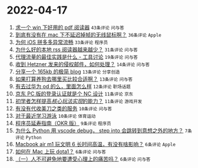 # 2022-04-17

1. [求一个 win 下好用的 pdf 阅读器](https://www.v2ex.com/t/847433) `43条评论` `问与答`
1. [到底有没有在 mac 下不延迟掉帧的无线鼠标啊？](https://www.v2ex.com/t/847445) `36条评论` `Apple`
1. [为何 iOS 拼多多异常流畅](https://www.v2ex.com/t/847440) `33条评论` `程序员`
1. [为什么好的本地 rss 阅读器越来越少？](https://www.v2ex.com/t/847435) `31条评论` `问与答`
1. [代理流量的最佳实践是什么 - 工具讨论](https://www.v2ex.com/t/847446) `19条评论` `问与答`
1. [收到 Hetzner 发来的侵权邮件，如何处理？](https://www.v2ex.com/t/847456) `14条评论` `问与答`
1. [分享一个 165kb 的极简 blog](https://www.v2ex.com/t/847442) `13条评论` `分享创造`
1. [如果打算养狗去哪里买比较合适啊？](https://www.v2ex.com/t/847432) `13条评论` `问与答`
1. [有去过华为 od 的么，里面怎么样](https://www.v2ex.com/t/847441) `12条评论` `职场话题`
1. [京东 PC 版的登录认证就是个 NC 设计](https://www.v2ex.com/t/847455) `11条评论` `京东`
1. [初学者怎样提高*核心玩法实现*的能力？](https://www.v2ex.com/t/847454) `11条评论` `游戏开发`
1. [有没有代收美刀之类的服务](https://www.v2ex.com/t/847495) `10条评论` `问与答`
1. [对于最近学习游泳](https://www.v2ex.com/t/847439) `10条评论` `体育运动`
1. [程序员延寿指南（OKR 版）](https://www.v2ex.com/t/847490) `9条评论` `程序员`
1. [为什么 Python 用 vscode debug， step into 会跳转到意想之外的地方？](https://www.v2ex.com/t/847478) `7条评论` `Python`
1. [Macbook air m1 玩文明 6 长时间高温，有没有啥影响？](https://www.v2ex.com/t/847471) `6条评论` `Apple`
1. [如何在 Mac 上玩 dota1？](https://www.v2ex.com/t/847460) `6条评论` `问与答`
1. [（一）人不可避免地要遭受心理上的痛苦吗？](https://www.v2ex.com/t/847450) `6条评论` `问与答`
